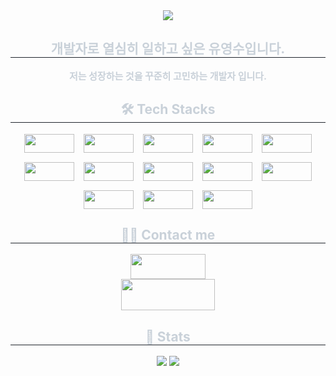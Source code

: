 <div align="center">
    <img src="https://capsule-render.vercel.app/api?type=waving&color=0:ffcd42,100:1aff7d&height=180&text=Hello!%20Welcome~&animation=fadeIn&fontColor=d39eff&fontSize=60" />
</div>

<div align="center">
    <h2 style="border-bottom: 1px solid #21262d; color: #c9d1d9;"> 개발자로 열심히 일하고 싶은 유영수입니다. </h2>
    <div style="font-weight: 700; font-size: 15px; text-align: center; color: #c9d1d9;"> 저는 성장하는 것을 꾸준히 고민하는 개발자 입니다. </div>
</div>

<div align="center">
    <h2 style="border-bottom: 1px solid #21262d; color: #c9d1d9;"> 🛠️ Tech Stacks </h2>
    <div style="display: flex; flex-wrap: wrap; justify-content: center; gap: 15px;">
        <img src="https://img.shields.io/badge/Figma-F24E1E?style=flat&logo=Figma&logoColor=white" width="80" height="30">
        <img src="https://img.shields.io/badge/Amazon%20AWS-232F3E?style=flat&logo=Amazon%20AWS&logoColor=white" width="80" height="30">
        <img src="https://img.shields.io/badge/Elasticsearch-005571?style=flat&logo=Elasticsearch&logoColor=white" width="80" height="30">
        <img src="https://img.shields.io/badge/Flutter-02569B?style=flat&logo=Flutter&logoColor=white" width="80" height="30">
        <img src="https://img.shields.io/badge/JavaScript-F7DF1E?style=flat&logo=JavaScript&logoColor=white" width="80" height="30">
        <img src="https://img.shields.io/badge/React-61DAFB?style=flat&logo=React&logoColor=white" width="80" height="30">
        <img src="https://img.shields.io/badge/Node.js-339933?style=flat&logo=Node.js&logoColor=white" width="80" height="30">
        <img src="https://img.shields.io/badge/Java-007396?style=flat&logo=Java&logoColor=white" width="80" height="30">
        <img src="https://img.shields.io/badge/MySQL-4479A1?style=flat&logo=MySQL&logoColor=white" width="80" height="30">
        <img src="https://img.shields.io/badge/Python-3776AB?style=flat&logo=Python&logoColor=white" width="80" height="30">
        <img src="https://img.shields.io/badge/Spring-6DB33F?style=flat&logo=Spring&logoColor=white" width="80" height="30">
        <img src="https://img.shields.io/badge/Tensorflow-FF6F00?style=flat&logo=Tensorflow&logoColor=white" width="80" height="30">
        <img src="https://img.shields.io/badge/Redux-764ABC?style=flat&logo=Redux&logoColor=white" width="80" height="30">
    </div>
</div>

<div align="center">
    <h2 style="border-bottom: 1px solid #21262d; color: #c9d1d9;"> 🧑‍💻 Contact me </h2>
    <div align="center">
        <a href="mailto:lukdown10@gmail.com">
            <img src="https://img.shields.io/badge/Gmail-EA4335?style=flat&logo=Gmail&logoColor=white" width="120" height="40">
        </a>
    </div>
    <div align="center">
        <a href="https://hits.seeyoufarm.com">
            <img src="https://hits.seeyoufarm.com/api/count/incr/badge.svg?url=https%3A%2F%2Fgithub.com%2FLukDown%2F&count_bg=%23000000&title_bg=%23000000&icon=github.svg&icon_color=%23FFFFFF&title=GitHub&edge_flat=false" width="150" height="50">
        </a>
    </div>
</div>

<div align="center">
    <h2 style="border-bottom: 1px solid #21262d; color: #c9d1d9;"> 🏅 Stats </h2>
    <div align="center">
        <img src="https://github-readme-stats.vercel.app/api?username=LukDown&bg_color=60,f9aeae,c7fffe&title_color=000000&text_color=000000" />
        <img src="https://github-readme-stats.vercel.app/api/top-langs/?username=LukDown&layout=compact&bg_color=60,f9aeae,c7fffe&title_color=000000&text_color=000000" />
    </div>
</div>
